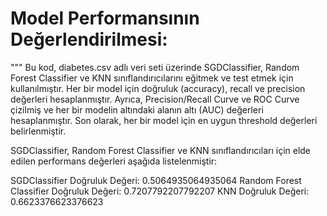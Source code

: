 # Model Performansının Değerlendirilmesi:
"""
Bu kod, diabetes.csv adlı veri seti üzerinde SGDClassifier, Random Forest Classifier ve KNN sınıflandırıcılarını eğitmek ve test etmek için kullanılmıştır. Her bir model için doğruluk (accuracy), recall ve precision değerleri hesaplanmıştır. Ayrıca, Precision/Recall Curve ve ROC Curve çizilmiş ve her bir modelin altındaki alanın altı (AUC) değerleri hesaplanmıştır. Son olarak, her bir model için en uygun threshold değerleri belirlenmiştir.

SGDClassifier, Random Forest Classifier ve KNN sınıflandırıcıları için elde edilen performans değerleri aşağıda listelenmiştir: 

SGDClassifier Doğruluk Değeri: 0.5064935064935064
Random Forest Classifier Doğruluk Değeri: 0.7207792207792207
KNN Doğruluk Değeri: 0.6623376623376623

